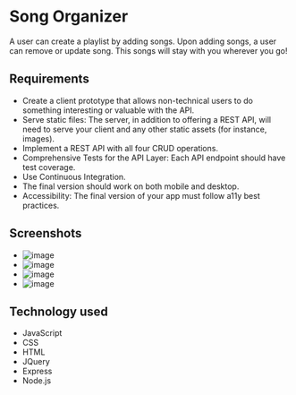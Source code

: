 # Song Organizer

A user can create a playlist by adding songs. Upon adding songs, a user can remove or update song. This songs will stay with you wherever you go!

## Requirements
* Create a client prototype that allows non-technical users to do something interesting or valuable with the API.
* Serve static files: The server, in addition to offering a REST API, will need to serve your client and any other static assets (for instance, images).
* Implement a REST API with all four CRUD operations.
* Comprehensive Tests for the API Layer: Each API endpoint should have test coverage.
* Use Continuous Integration.
* The final version should work on both mobile and desktop.
* Accessibility: The final version of your app must follow a11y best practices.

## Screenshots
* ![image](https://user-images.githubusercontent.com/18128525/39194207-cc4194ac-47a2-11e8-9a32-06630e403276.png)
* ![image](https://user-images.githubusercontent.com/18128525/39194306-0aa27202-47a3-11e8-8fd2-7a1a01919d32.png)
* ![image](https://user-images.githubusercontent.com/18128525/39194420-52966334-47a3-11e8-92c1-abaf737f2c1f.png)
* ![image](https://user-images.githubusercontent.com/18128525/39194841-25152dd6-47a4-11e8-9ec3-9fe7aa80113d.png)

## Technology used
* JavaScript
* CSS
* HTML
* JQuery
* Express
* Node.js
